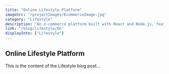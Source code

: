 ```yaml
---
title: "Online Lifestyle Platform"
imageSrc: "/projectImages/EcommerceImage.jpg"
category: "Lifestyle"
description: "An e-commerce platform built with React and Node.js, featuring product listings, product searching, shopping cart, and checkout."
link: "/blog/lifestyle/bn"
displayInto: ["Lifestyle"]
---
```


## Online Lifestyle Platform

This is the content of the Lifestyle blog post...
